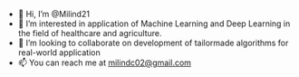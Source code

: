 - 👋 Hi, I’m @Milind21
- 👀 I’m interested in application of Machine Learning and Deep Learning in the field of healthcare and agriculture.
- 💞️ I’m looking to collaborate on development of tailormade algorithms for real-world application
- 📫 You can reach me at milindc02@gmail.com

<!---
Milind21/Milind21 is a ✨ special ✨ repository because its `README.md` (this file) appears on your GitHub profile.
You can click the Preview link to take a look at your changes.
--->
